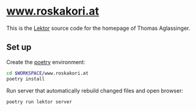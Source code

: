 # www.roskakori.at

This is the [Lektor](https://www.getlektor.com/) source code for the homepage of
Thomas Aglassinger.

## Set up

Create the [poetry](https://python-poetry.org/) environment:

```bash
cd $WORKSPACE/www.roskakori.at
poetry install
```

Run server that automatically rebuild changed files and open browser:

```bash
poetry run lektor server
```
